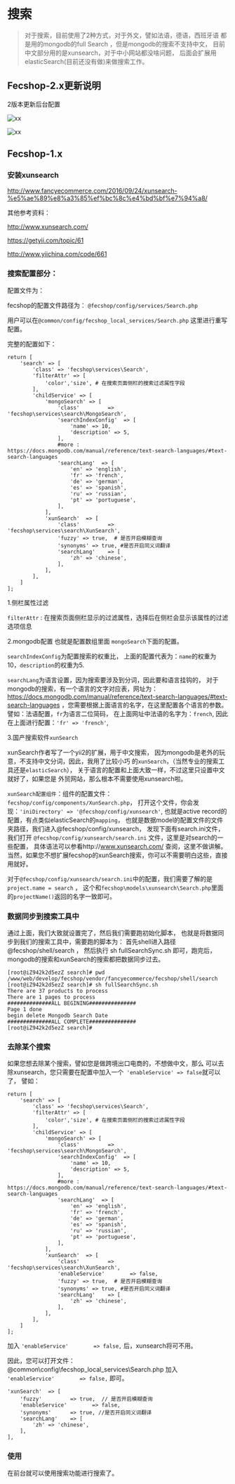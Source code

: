 搜索
============

> 对于搜索，目前使用了2种方式，对于外文，譬如法语，德语，西班牙语
> 都是用的mongodb的full Search ，但是mongodb的搜索不支持中文，
> 目前中文部分用的是xunsearch，对于中小网站都没啥问题，
> 后面会扩展用elasticSearch(目前还没有做)来做搜索工作。


Fecshop-2.x更新说明
-------------

2版本更新后台配置


![xx](images/af5.png)

![xx](images/af6.png)

Fecshop-1.x
-------------


### 安装xunsearch

http://www.fancyecommerce.com/2016/09/24/xunsearch-%e5%ae%89%e8%a3%85%ef%bc%8c%e4%bd%bf%e7%94%a8/

其他参考资料：

http://www.xunsearch.com/

https://getyii.com/topic/61

http://www.yiichina.com/code/661


### 搜索配置部分：

配置文件为：

fecshop的配置文件路径为： `@fecshop/config/services/Search.php`

用户可以在`@common/config/fecshop_local_services/Search.php` 
这里进行重写配置。

完整的配置如下：

```
return [
	'search' => [
		'class' => 'fecshop\services\Search',
		'filterAttr' => [
			'color','size', # 在搜索页面侧栏的搜索过滤属性字段
		],
		'childService' => [
			'mongoSearch' => [
				'class' 		=> 'fecshop\services\search\MongoSearch',
				'searchIndexConfig'  => [
					'name' => 10,  
					'description' => 5,  
				], 
				#more : https://docs.mongodb.com/manual/reference/text-search-languages/#text-search-languages
				'searchLang'  => [
					'en' => 'english',
					'fr' => 'french',
					'de' => 'german',
					'es' => 'spanish',
					'ru' => 'russian',
					'pt' => 'portuguese',
				],
			],
			'xunSearch'  => [
				'class' 		=> 'fecshop\services\search\XunSearch',
				'fuzzy' => true,  # 是否开启模糊查询
				'synonyms' => true, #是否开启同义词翻译
				'searchLang'    => [
					'zh' => 'chinese',
				],
			],
		],
	]
];
```

1.侧栏属性过滤

`filterAttr` : 在搜索页面侧栏显示的过滤属性，选择后在侧栏会显示该属性的过滤选项信息

2.mongodb配置 也就是配置数组里面 `mongoSearch`下面的配置。

`searchIndexConfig`为配置搜索的权重比，
上面的配置代表为：`name`的权重为10，`description`的权重为5.

`searchLang`为语言设置，因为搜索要涉及到分词，因此要和语言挂钩的，
对于mongodb的搜索，有一个语言的文字对应表，网址为：
https://docs.mongodb.com/manual/reference/text-search-languages/#text-search-languages
，您需要根据上面语言的名字，在这里配置各个语言的参数。譬如：法语配置，`fr`为语言二位简码，
在上面网址中法语的名字为：`french`,
因此在上面进行配置：`'fr' => 'french'`,

3.国产搜索软件`xunSearch`

xunSearch作者写了一个yii2的扩展，用于中文搜索，
因为mongodb是老外的玩意，不支持中文分词，因此，我用了比较小巧
的`xunSearch`，（当然专业的搜索工具还是`elasticSearch`），
关于语言的配置和上面大致一样，不过这里只设置中文就好了，如果您是
外贸网站，那么根本不需要使用xunsearch啦。

`xunSearch配置组件`：组件的配置文件：`fecshop/config/components/XunSearch.php`，
打开这个文件，你会发现：`'iniDirectory' => '@fecshop/config/xunsearch'`, 
也就是active record的配置，有点类似elasticSearch的`mapping`，
也就是数据model的配置文件的文件夹路径，我们进入@fecshop/config/xunsearch，
发现下面有search.ini文件，我们打开
`@fecshop/config/xunsearch/search.ini` 文件，这里是对search的一些配置，
具体语法可以参看http://www.xunsearch.com/ 查阅，这里不做讲解。
当然，如果您不想扩展fecshop的xunSearch搜索，你可以不需要明白这些，直接用就好。

对于`@fecshop/config/xunsearch/search.ini`中的配置，我们需要了解的是
`project.name = search`
， 这个和`fecshop\models\xunsearch\Search.php`里面的`projectName()`返回的名字一致即可。




### 数据同步到搜索工具中

通过上面，我们大致就设置完了，然后我们需要跑初始化脚本，
也就是将数据同步到我们的搜索工具中，需要跑的脚本为：
首先shell进入路径 @fecshop/shell/search ， 然后执行  sh fullSearchSync.sh
即可，跑完后，mongodb的搜索和xunSearch的搜索都把数据同步过去。

```
[root@iZ942k2d5ezZ search]# pwd
/www/web/develop/fecshop/vendor/fancyecommerce/fecshop/shell/search
[root@iZ942k2d5ezZ search]# sh fullSearchSync.sh 
There are 37 products to process
There are 1 pages to process
##############ALL BEGINING###############
Page 1 done
begin delete Mongodb Search Date 
##############ALL COMPLETE###############
[root@iZ942k2d5ezZ search]# 

```

### 去除某个搜索

如果您想去除某个搜索，譬如您是做跨境出口电商的，不想做中文，那么
可以去除xunsearch，您只需要在配置中加入一个` 'enableService' => false`就可以了，
譬如：

```
return [
	'search' => [
		'class' => 'fecshop\services\Search',
		'filterAttr' => [
			'color','size', # 在搜索页面侧栏的搜索过滤属性字段
		],
		'childService' => [
			'mongoSearch' => [
				'class' 		=> 'fecshop\services\search\MongoSearch',
				'searchIndexConfig'  => [
					'name' => 10,  
					'description' => 5,  
				], 
				#more : https://docs.mongodb.com/manual/reference/text-search-languages/#text-search-languages
				'searchLang'  => [
					'en' => 'english',
					'fr' => 'french',
					'de' => 'german',
					'es' => 'spanish',
					'ru' => 'russian',
					'pt' => 'portuguese',
				],
			],
			'xunSearch'  => [
				'class' 		=> 'fecshop\services\search\XunSearch',
                'enableService'        => false,
				'fuzzy' => true,  # 是否开启模糊查询
				'synonyms' => true, #是否开启同义词翻译
				'searchLang'    => [
					'zh' => 'chinese',
				],
			],
		],
	]
];
```

加入 `'enableService'        => false,` 后，xunsearch将可不用。

因此，您可以打开文件：@common\config\fecshop_local_services\Search.php
加入 ` 'enableService'        => false,`  即可。

```
'xunSearch'  => [
    'fuzzy'         => true,  // 是否开启模糊查询
    'enableService'        => false,
    'synonyms'      => true, //是否开启同义词翻译
    'searchLang'    => [
        'zh' => 'chinese',
    ],
],
```


### 使用

在前台就可以使用搜索功能进行搜索了。




















